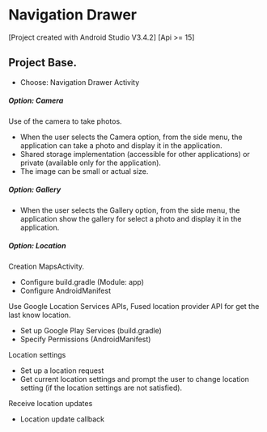 # Navigation Drawer

[Project created with Android Studio V3.4.2] [Api >= 15]

## Project Base.
* Choose: Navigation Drawer Activity

##### Option: Camera
Use of the camera to take photos.
* When the user selects the Camera option, from the side menu, the application can take a photo and display it in the application.
* Shared storage implementation (accessible for other applications) or private (available only for the application).
* The image can be small or actual size.

##### Option: Gallery
* When the user selects the Gallery option, from the side menu, the application show the gallery for select a photo and display it in the application.

##### Option: Location
Creation MapsActivity.
* Configure build.gradle (Module: app)
* Configure AndroidManifest

Use Google Location Services APIs, Fused location provider API for get the last know location.
* Set up Google Play Services (build.gradle)
* Specify Permissions (AndroidManifest)

Location settings
* Set up a location request
* Get current location settings and prompt the user to change location setting (if the location settings are not satisfied).

Receive location updates
* Location update callback